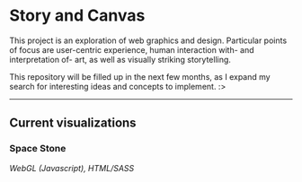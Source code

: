 # Story and Canvas

This project is an exploration of web graphics and design. Particular points of focus are user-centric experience, human interaction with- and interpretation of- art, as well as visually striking storytelling.

This repository will be filled up in the next few months, as I expand my search for interesting ideas and concepts to implement. :>

----
## Current visualizations

### Space Stone
_WebGL (Javascript), HTML/SASS_
